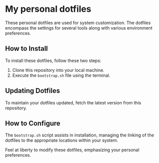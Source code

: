 # My personal dotfiles

These personal dotfiles are used for system customization.
The dotfiles encompass the settings for several tools along with various environment preferences.

## How to Install

To install these dotfiles, follow these two steps:

1. Clone this repository into your local machine.
2. Execute the `bootstrap.sh` file using the terminal.

## Updating Dotfiles

To maintain your dotfiles updated, fetch the latest version from this repository.

## How to Configure

The `bootstrap.sh` script assists in installation, managing the linking of the dotfiles to the appropriate locations
within your system.

Feel at liberty to modify these dotfiles, emphasizing your personal preferences.
